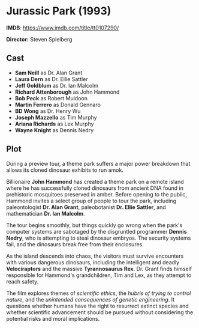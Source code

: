 # Jurassic Park (1993)

**IMDB**: https://www.imdb.com/title/tt0107290/

**Director:** Steven Spielberg

## Cast

- **Sam Neill** as Dr. Alan Grant
- **Laura Dern** as Dr. Ellie Sattler
- **Jeff Goldblum** as Dr. Ian Malcolm
- **Richard Attenborough** as John Hammond
- **Bob Peck** as Robert Muldoon
- **Martin Ferrero** as Donald Gennaro
- **BD Wong** as Dr. Henry Wu
- **Joseph Mazzello** as Tim Murphy
- **Ariana Richards** as Lex Murphy
- **Wayne Knight** as Dennis Nedry

## Plot

During a preview tour, a theme park suffers a major power breakdown that allows its cloned dinosaur exhibits to run amok.

Billionaire **John Hammond** has created a theme park on a remote island where he has successfully cloned dinosaurs from ancient DNA found in prehistoric mosquitoes preserved in amber. Before opening to the public, Hammond invites a select group of people to tour the park, including paleontologist **Dr. Alan Grant**, paleobotanist **Dr. Ellie Sattler**, and mathematician **Dr. Ian Malcolm**.

The tour begins smoothly, but things quickly go wrong when the park's computer systems are sabotaged by the disgruntled programmer **Dennis Nedry**, who is attempting to steal dinosaur embryos. The security systems fail, and the dinosaurs break free from their enclosures.

As the island descends into chaos, the visitors must survive encounters with various dangerous dinosaurs, including the intelligent and deadly **Velociraptors** and the massive **Tyrannosaurus Rex**. Dr. Grant finds himself responsible for Hammond's grandchildren, Tim and Lex, as they attempt to reach safety.

The film explores themes of *scientific ethics*, the *hubris of trying to control nature*, and the *unintended consequences of genetic engineering*. It questions whether humans have the right to resurrect extinct species and whether scientific advancement should be pursued without considering the potential risks and moral implications.
